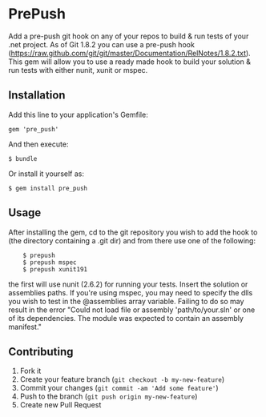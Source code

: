 # PrePush

Add a pre-push git hook on any of your repos to build & run tests of your .net project.
As of Git 1.8.2 you can use a pre-push hook (https://raw.github.com/git/git/master/Documentation/RelNotes/1.8.2.txt).
This gem will allow you to use a ready made hook to build your solution & run tests with either nunit, xunit or mspec.

## Installation

Add this line to your application's Gemfile:

    gem 'pre_push'

And then execute:

    $ bundle

Or install it yourself as:

    $ gem install pre_push

## Usage

After installing the gem, cd to the git repository you wish to add the hook to 
(the directory containing a .git dir) and from there use one of the following:
	
		$ prepush
		$ prepush mspec
		$ prepush xunit191

the first will use nunit (2.6.2) for running your tests.
Insert the solution or assemblies paths.
If you're using mspec, you may need to specify the dlls you wish to test in the @assemblies array variable. Failing to do so may result in the error "Could not load file or assembly 'path/to/your.sln' or one of its dependencies. The module was expected to contain an assembly manifest."

## Contributing

1. Fork it
2. Create your feature branch (`git checkout -b my-new-feature`)
3. Commit your changes (`git commit -am 'Add some feature'`)
4. Push to the branch (`git push origin my-new-feature`)
5. Create new Pull Request
